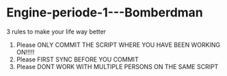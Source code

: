 # Engine-periode-1---Bomberdman

3 rules to make your life way better

1. Please ONLY COMMIT THE SCRIPT WHERE YOU HAVE BEEN WORKING ON!!!!!
2. Please FIRST SYNC BEFORE YOU COMMIT
3. Please DONT WORK WITH MULTIPLE PERSONS ON THE SAME SCRIPT
